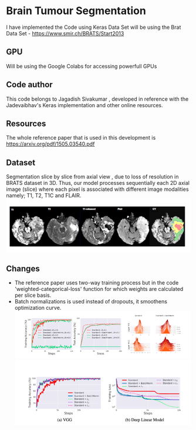 # Brain Tumour Segmentation

I have implemented the Code using Keras
Data Set will be using the Brat Data Set - https://www.smir.ch/BRATS/Start2013

## GPU
Will be using the Google Colabs for accessing powerfull GPUs

## Code author
This code belongs to Jagadish Sivakumar , developed in reference with the Jadevaibhav's Keras implementation and other online resources.

## Resources
The whole reference paper that is used in this development is https://arxiv.org/pdf/1505.03540.pdf

## Dataset
Segmentation slice by slice from axial view , due to loss of resolution in BRATS dataset in 3D.
Thus, our model processes sequentially each 2D axial image (slice) where each pixel is associated with different image modalities namely; T1, T2, T1C and
FLAIR.
![](modalities.PNG)
## Changes
 - The reference paper uses two-way training process but in the code 'weighted-categorical-loss' function for which weights are calculated per slice basis.
 - Batch normalizations is used instead of dropouts, it smoothens optimization curve.
 ![](batch1.png)
 ![](batch2.png)

